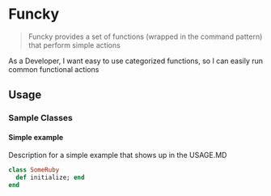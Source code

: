 # Funcky

> Funcky provides a set of functions (wrapped in the command pattern) that perform simple actions

As a Developer, I want easy to use categorized functions, so I can easily run common functional actions

## Usage

### Sample Classes

#### Simple example

Description for a simple example that shows up in the USAGE.MD

```ruby
class SomeRuby
  def initialize; end
end
```
